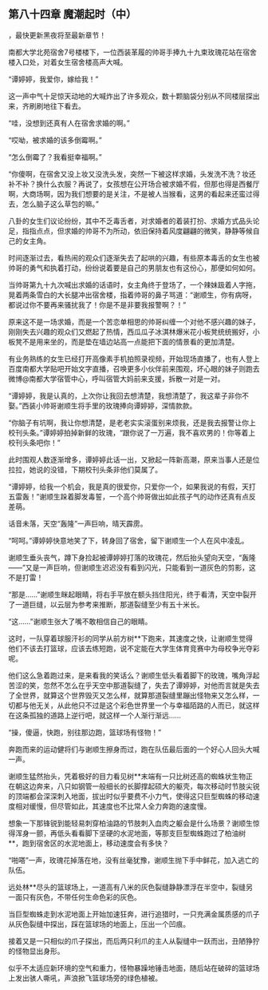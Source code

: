 ## 第八十四章 魔潮起时（中）
，最快更新黑夜将至最新章节！

南都大学北苑宿舍7号楼楼下，一位西装革履的帅哥手捧九十九束玫瑰花站在宿舍楼入口处，对着女生宿舍楼高声大喊。

“谭婷婷，我爱你，嫁给我！”

这一声中气十足惊天动地的大喊炸出了许多观众，数十颗脑袋分别从不同楼层探出来，齐刷刷地往下看去。

“哇，没想到还真有人在宿舍求婚的啊。”

“哎呦，被求婚的该多倒霉啊。”

“怎么倒霉了？我看挺幸福啊。”

“你傻啊，在宿舍又没上妆又没洗头发，突然一下被这样求婚，头发洗不洗？妆还补不补？换什么衣服？再说了，女孩想在公开场合被求婚不假，但那也得是西餐厅啊，大商场啊，因为我们想要的是关注，不是被人当猴看，这男的看起来还蛮过得去，怎么脑子这么草包的嘛。”

八卦的女生们议论纷纷，其中不乏毒舌者，对求婚者的着装打扮、求婚方式品头论足，指指点点，但求婚的帅哥不为所动，依旧保持着风度翩翩的微笑，静静等候自己的女主角。

时间逐渐过去，看热闹的观众们逐渐失去了起哄的兴趣，有些原本毒舌的女生也被帅哥的勇气和执着打动，纷纷说着要是自己的男朋友也有这份心，那便如何如何。

当帅哥第九十九次喊出求婚的话语时，女主角终于登场了，一个辣妹趿着人字拖，晃着两条雪白的大长腿冲出宿舍楼，指着帅哥的鼻子骂道：“谢顺生，你有病呀，都说过你不要再来骚扰我了！你是不是非要我报警啊？！”

原来这不是一场求婚，而是一个苦恋单相思的帅哥纠缠一个对他不感兴趣的妹子，刚刚失去兴趣的观众们又燃起了热情，西瓜瓜子冰淇林爆米花小板凳统统搬好，小板凳不是用来坐的，而是垫在墙边站高一点能把下面的情景看的更加清楚。

有业务熟练的女生已经打开高像素手机拍照录视频，开始现场直播了，也有人登上百度南都大学贴吧开始文字直播，召唤更多小伙伴前来围观，坏心眼的妹子则跑去微博@南都大学宿管中心，呼叫宿管大妈前来支援，拆散一对是一对。

“谭婷婷，我是认真的，上次你让我回去想清楚，我想清楚了，我这辈子非你不娶。”西装小帅哥谢顺生将手里的玫瑰捧向谭婷婷，深情款款。

“你脑子有坑啊，我让你想清楚，是老老实实滚蛋别来烦我，还是我去报警让你上校刊头条。”谭婷婷拍掉新鲜的玫瑰，“跟你说了一万遍，我不喜欢男的！你等着上校刊头条吧你！”

此时围观人数逐渐增多，谭婷婷此话一出，又掀起一阵新高潮，原来当事人还是位拉拉，她说的没错，下期校刊头条非他们莫属了。

“谭婷婷，给我一个机会，我是真的很爱你，只爱你一个，如果我说的有假，天打五雷轰！”谢顺生跺着脚发毒誓，一个高个帅哥做出如此孩子气的动作还真有点反差萌。

话音未落，天空“轰隆”一声巨响，晴天霹雳。

“呵呵。”谭婷婷快意地笑了下，转身回了宿舍，留下谢顺生一个人在风中凌乱。

谢顺生垂头丧气，蹲下身捡起被谭婷婷打落的玫瑰花，然后抬头望向天空，“轰隆――”又是一声巨响，但谢顺生迟迟没有看到闪光，只能看到一道灰色的剪影，这不是打雷！

“那是……”谢顺生眯起眼睛，将右手平放在额头挡住阳光，终于看清，天空中裂开了一道巨缝，以云层为参考来推断，那道裂缝至少有五十米长。

“这……”谢顺生张大了嘴不敢相信自己的眼睛。

这时，一队穿着球服汗衫的同学从前方树**下跑来，其速度之快，让谢顺生觉得他们不该去打篮球，应该去练短跑，说不定能在大学生体育竞赛中为母校争光夺彩呢。

他们这么急着跑过来，是来看我的笑话么？谢顺生低头看着脚下的玫瑰，嘴角浮起苦涩的笑，忽然不怎么在乎天空中那道裂缝了，失去了谭婷婷，对他而言就是失去了全世界，就算这个世界毁灭又怎么样，就算那道裂缝里蹦出怪物来又怎么样，一切都与他无关，从此他只不过是这个彩色世界里一个与幸福陌路的人而已，就这样在这条孤独的道路上逆行吧，就这样一个人渐行渐远……

“操，傻逼，快跑，别往那边跑，篮球场有怪物！”

奔跑而来的运动健将们与谢顺生擦身而过，跑在队伍最后面的一个好心人回头大喊一声。

谢顺生猛然抬头，凭着极好的目力看见树**末端有一只比树还高的蜘蛛状生物正在朝这边奔来，八只如钢管一般细长的长脚撑起硕大的躯壳，每次移动时节肢尖锐的顶端都会深深刺入地面，拔出时似乎要费不小力气，使得这只巨型蜘蛛的移动速度相对缓慢，但尽管如此，其速度也不比常人全力奔跑的速度慢。

想象一下那锋锐到能轻易刺穿柏油路的节肢刺入血肉之躯会是什么场景？谢顺生惊得浑身一颤，再低头看看脚下坚硬的水泥地面，等那支巨型蜘蛛跑过了柏油树**，跑到宿舍区的水泥地面上，移动速度会有多快？

“啪嗒”一声，玫瑰花掉落在地，没有丝毫犹豫，谢顺生抛下手中鲜花，加入逃亡的队伍。

远处林**尽头的篮球场上，一道高有八米的灰色裂缝静静漂浮在半空中，裂缝另一面只有灰色，不带任何生命色彩的灰色。

当巨型蜘蛛走到水泥地面上开始加速狂奔，进行追猎时，一只充满金属质感的爪子从灰色裂缝中探出，踩在篮球场的地面上，压出一个凹痕。

接着又是一只相似的爪子探出，而后两只利爪的主人从裂缝中一跃而出，丑陋狰狞的怪物显出身形。

似乎不太适应新环境的空气和重力，怪物暴躁地锤击地面，随后站在破碎的篮球场上发出骇人嘶吼，声浪掀飞篮球场旁的绿色植被。

